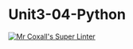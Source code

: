 # Unit3-04-Python
[![Mr Coxall's Super Linter](https://github.com/ICS3U-C-Programming-LilyC/Unit3-04-Python/workflows/Mr%20Coxall's%20Super%20Linter/badge.svg)](https://github.com/ICS3U-C-Programming-LilyC/Unit3-04-Python/actions/)
